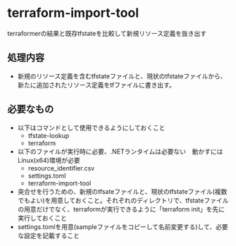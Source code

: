 # terraform-import-tool
terraformerの結果と既存tfstateを比較して新規リソース定義を抜き出す


## 処理内容
- 新規のリソース定義を含むtfstateファイルと、現状のtfstateファイルから、新たに追加されたリソース定義をtfファイルに書き出す。

## 必要なもの
- 以下はコマンドとして使用できるようにしておくこと
  - tfstate-lookup
  - terraform
- 以下のファイルが実行時に必要、.NETランタイムは必要ない　動かすにはLinux(x64)環境が必要
  - resource_identifier.csv
  - settings.toml
  - terraform-import-tool
- 突合せを行うための、新規のtfsateファイルと、現状のtfstateファイル(複数でもよい)を用意しておくこと。それぞれのディレクトリで、tfstateファイルの用意だけでなく、terraformが実行できるように「terraform init」を先に実行しておくこと
- settings.tomlを用意(sampleファイルをコピーして名前変更する)して、必要な設定を記載すること
